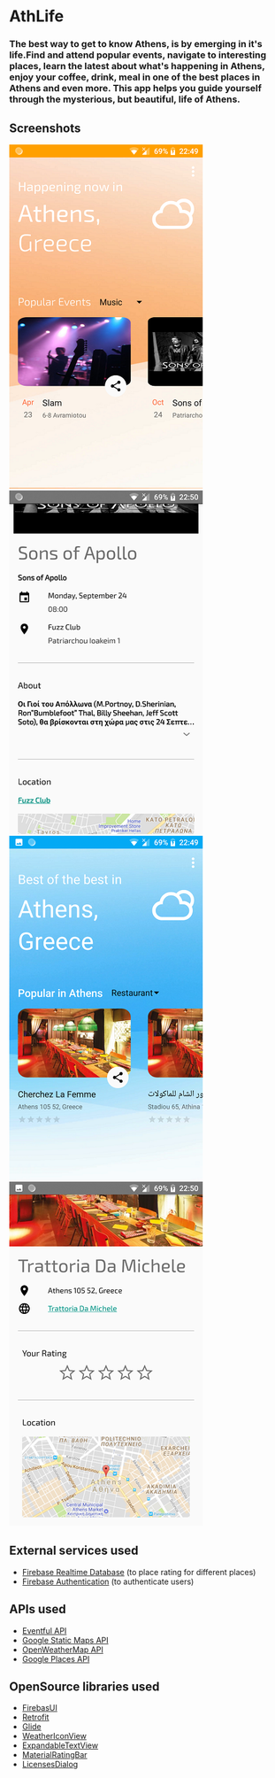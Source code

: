 # AthLife

### The best way to get to know Athens, is by emerging in it's life.Find and attend popular events, navigate to interesting places, learn the latest about what's happening in Athens, enjoy your coffee, drink, meal in one of the best places in Athens and even more. This app helps you guide yourself through the mysterious, but beautiful, life of Athens. 

Screenshots
--
![](Screenshots/c1.png) ![](Screenshots/c2.png) ![](Screenshots/c3.png) ![](Screenshots/c4.png)

External services used
--
- [Firebase Realtime Database](https://firebase.google.com/docs/database/) (to place rating for different places)
- [Firebase Authentication](https://firebase.google.com/docs/auth/) (to authenticate users)

APIs used
--
- [Eventful API](http://api.eventful.com/)
- [Google Static Maps API](https://developers.google.com/maps/documentation/static-maps/)
- [OpenWeatherMap API](https://openweathermap.org/api)
- [Google Places API](https://developers.google.com/places/)

OpenSource libraries used
-- 
- [FirebasUI](https://github.com/firebase/FirebaseUI-Android)
- [Retrofit](https://github.com/square/retrofit)
- [Glide](https://github.com/bumptech/glide)
- [WeatherIconView](https://github.com/pwittchen/WeatherIconView)
- [ExpandableTextView](https://github.com/Manabu-GT/ExpandableTextView)
- [MaterialRatingBar](https://github.com/DreaminginCodeZH/MaterialRatingBar)
- [LicensesDialog](http://psdev.de)
